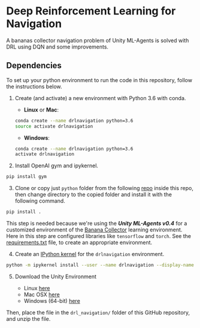 # Deep Reinforcement Learning for Navigation

A bananas collector navigation problem of Unity ML-Agents is solved with DRL using DQN and some improvements.

## Dependencies

To set up your python environment to run the code in this repository, follow the instructions below.

1. Create (and activate) a new environment with Python 3.6 with conda.

	- __Linux__ or __Mac__: 
	```bash
	conda create --name drlnavigation python=3.6
	source activate drlnavigation
	```
	- __Windows__: 
	```bash
	conda create --name drlnavigation python=3.6 
	activate drlnavigation
	```

2. Install OpenAI gym and ipykernel.

```bash
pip install gym
```

3. Clone or copy just ```python``` folder from the following [repo](https://github.com/udacity/deep-reinforcement-learning) inside this repo, then change directory to the copied folder and install it with the following command.

```bash
pip install .
```
This step is needed because we're using the ___Unity ML-Agents v0.4___ for a customized environment of the [Banana Collector](https://github.com/Unity-Technologies/ml-agents/blob/master/docs/Learning-Environment-Examples.md#banana-collector) learning environment. Here in this step are configured libraries like ```tensorflow``` and ```torch```. See the [requirements.txt](https://github.com/udacity/deep-reinforcement-learning/blob/master/python/requirements.txt) file, to create an appropriate environment.

4. Create an [IPython kernel](http://ipython.readthedocs.io/en/stable/install/kernel_install.html) for the `drlnavigation` environment.  

```bash
python -m ipykernel install --user --name drlnavigation --display-name "drlnavigation"
```

5. Download the Unity Environment

	- Linux [here](https://s3-us-west-1.amazonaws.com/udacity-drlnd/P1/Banana/Banana_Linux.zip)
	- Mac OSX [here](https://s3-us-west-1.amazonaws.com/udacity-drlnd/P1/Banana/Banana.app.zip)
    - Windows (64-bit) [here](https://s3-us-west-1.amazonaws.com/udacity-drlnd/P1/Banana/VisualBanana_Windows_x86_64.zip)
    
Then, place the file in the ```drl_navigation/``` folder of this GitHub repository, and unzip the file.